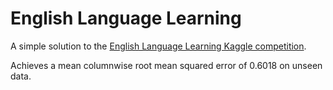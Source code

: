 # English Language Learning
A simple solution to the [English Language Learning Kaggle competition](https://www.kaggle.com/competitions/feedback-prize-english-language-learning/overview).

Achieves a mean columnwise root mean squared error of 0.6018 on unseen data.
